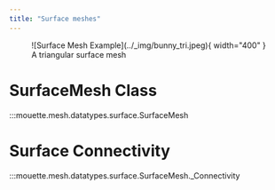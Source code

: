 ```yaml
---
title: "Surface meshes"
---
```


<figure markdown>
  ![Surface Mesh Example](../_img/bunny_tri.jpeg){ width="400" }
  <figcaption>A triangular surface mesh</figcaption>
</figure>

# SurfaceMesh Class

:::mouette.mesh.datatypes.surface.SurfaceMesh

# Surface Connectivity

:::mouette.mesh.datatypes.surface.SurfaceMesh._Connectivity